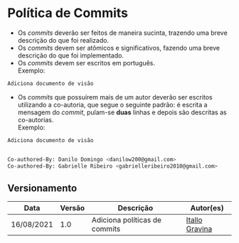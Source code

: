 # Política de Commits

- Os _commits_ deverão ser feitos de maneira sucinta, trazendo uma breve descrição do que foi realizado. 
- Os _commits_ devem ser atômicos e significativos, fazendo uma breve descrição do que foi implementado.
- Os _commits_ devem ser escritos em português.     
Exemplo:

```bash
Adiciona documento de visão
```   

- Os _commits_ que possuírem mais de um autor deverão ser escritos utilizando a co-autoria, que segue o seguinte padrão: é escrita a mensagem do _commit_, pulam-se **duas** linhas e depois são descritas as co-autorias.    
Exemplo:     


```bash
Adiciona documento de visão


Co-authored-By: Danilo Domingo <danilow200@gmail.com>
Co-authored-By: Gabrielle Ribeiro <gabrielleribeiro2010@gmail.com>
```

## Versionamento

| Data | Versão | Descrição | Autor(es) |
|------|------|------|------|
|16/08/2021|1.0|Adiciona políticas de commits| [Itallo Gravina](https://github.com/itallogravina) |

